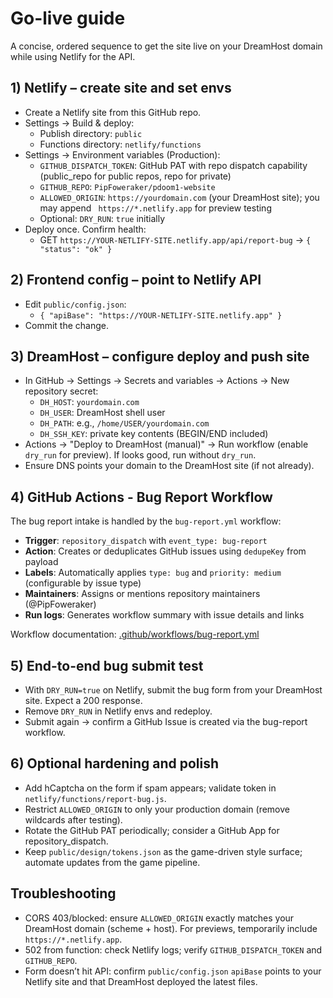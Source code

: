 # Go-live guide

A concise, ordered sequence to get the site live on your DreamHost domain while using Netlify for the API.

## 1) Netlify – create site and set envs
- Create a Netlify site from this GitHub repo.
- Settings → Build & deploy:
  - Publish directory: `public`
  - Functions directory: `netlify/functions`
- Settings → Environment variables (Production):
  - `GITHUB_DISPATCH_TOKEN`: GitHub PAT with repo dispatch capability (public_repo for public repos, repo for private)
  - `GITHUB_REPO`: `PipFoweraker/pdoom1-website`
  - `ALLOWED_ORIGIN`: `https://yourdomain.com` (your DreamHost site); you may append ` https://*.netlify.app` for preview testing
  - Optional: `DRY_RUN`: `true` initially
- Deploy once. Confirm health:
  - GET `https://YOUR-NETLIFY-SITE.netlify.app/api/report-bug` → `{ "status": "ok" }`

## 2) Frontend config – point to Netlify API
- Edit `public/config.json`:
  - `{ "apiBase": "https://YOUR-NETLIFY-SITE.netlify.app" }`
- Commit the change.

## 3) DreamHost – configure deploy and push site
- In GitHub → Settings → Secrets and variables → Actions → New repository secret:
  - `DH_HOST`: `yourdomain.com`
  - `DH_USER`: DreamHost shell user
  - `DH_PATH`: e.g., `/home/USER/yourdomain.com`
  - `DH_SSH_KEY`: private key contents (BEGIN/END included)
- Actions → "Deploy to DreamHost (manual)" → Run workflow (enable `dry_run` for preview). If looks good, run without `dry_run`.
- Ensure DNS points your domain to the DreamHost site (if not already).

## 4) GitHub Actions - Bug Report Workflow
The bug report intake is handled by the `bug-report.yml` workflow:
- **Trigger**: `repository_dispatch` with `event_type: bug-report`
- **Action**: Creates or deduplicates GitHub issues using `dedupeKey` from payload
- **Labels**: Automatically applies `type: bug` and `priority: medium` (configurable by issue type)
- **Maintainers**: Assigns or mentions repository maintainers (@PipFoweraker)
- **Run logs**: Generates workflow summary with issue details and links

Workflow documentation: [.github/workflows/bug-report.yml](../.github/workflows/bug-report.yml)

## 5) End-to-end bug submit test
- With `DRY_RUN=true` on Netlify, submit the bug form from your DreamHost site. Expect a 200 response.
- Remove `DRY_RUN` in Netlify envs and redeploy.
- Submit again → confirm a GitHub Issue is created via the bug-report workflow.

## 6) Optional hardening and polish
- Add hCaptcha on the form if spam appears; validate token in `netlify/functions/report-bug.js`.
- Restrict `ALLOWED_ORIGIN` to only your production domain (remove wildcards after testing).
- Rotate the GitHub PAT periodically; consider a GitHub App for repository_dispatch.
- Keep `public/design/tokens.json` as the game-driven style surface; automate updates from the game pipeline.

## Troubleshooting
- CORS 403/blocked: ensure `ALLOWED_ORIGIN` exactly matches your DreamHost domain (scheme + host). For previews, temporarily include `https://*.netlify.app`.
- 502 from function: check Netlify logs; verify `GITHUB_DISPATCH_TOKEN` and `GITHUB_REPO`.
- Form doesn’t hit API: confirm `public/config.json` `apiBase` points to your Netlify site and that DreamHost deployed the latest files.
